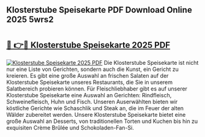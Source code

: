 ## Klosterstube Speisekarte PDF Download Online 2025 5wrs2

# <h2><a href="http://gc5nd5.nevu.top/?p=Klosterstube+Speisekarte">🔗 👉🔴 Klosterstube Speisekarte 2025 PDF</a></h2>

[![Klosterstube Speisekarte 2025 PDF](https://i.imgur.com/dBaPXMq.png)](http://gc5nd5.nevu.top/?p=Klosterstube+Speisekarte)
Die Klosterstube Speisekarte ist nicht nur eine Liste von Gerichten, sondern auch die Kunst, ein Gericht zu kreieren. Es gibt eine große Auswahl an frischen Salaten auf der Klosterstube Speisekarte unseres Restaurants, die Sie in unserem Salatbereich probieren können. Für Fleischliebhaber gibt es auf unserer Klosterstube Speisekarte eine Auswahl an Gerichten: Rindfleisch, Schweinefleisch, Huhn und Fisch. Unseren Auserwählten bieten wir köstliche Gerichte wie Schaschlik und Steak an, die im Feuer der alten Wälder zubereitet werden. Unsere Klosterstube Speisekarte bietet eine große Auswahl an Desserts, von traditionellen Torten und Kuchen bis hin zu exquisiten Crème Brûlée und Schokoladen-Fan-Si.
